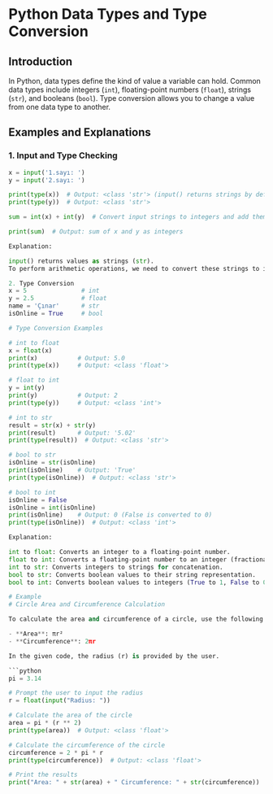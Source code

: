 # Python Data Types and Type Conversion

## Introduction

In Python, data types define the kind of value a variable can hold. Common data types include integers (`int`), floating-point numbers (`float`), strings (`str`), and booleans (`bool`). Type conversion allows you to change a value from one data type to another.

## Examples and Explanations

### 1. Input and Type Checking

```python
x = input('1.sayı: ')
y = input('2.sayı: ')

print(type(x))  # Output: <class 'str'> (input() returns strings by default)
print(type(y))  # Output: <class 'str'>

sum = int(x) + int(y)  # Convert input strings to integers and add them

print(sum)  # Output: sum of x and y as integers

Explanation:

input() returns values as strings (str).
To perform arithmetic operations, we need to convert these strings to integers using int().

2. Type Conversion
x = 5               # int
y = 2.5             # float
name = 'Çınar'      # str
isOnline = True     # bool

# Type Conversion Examples

# int to float
x = float(x)
print(x)           # Output: 5.0
print(type(x))     # Output: <class 'float'>

# float to int
y = int(y)
print(y)           # Output: 2
print(type(y))     # Output: <class 'int'>

# int to str
result = str(x) + str(y)
print(result)      # Output: '5.02'
print(type(result))  # Output: <class 'str'>

# bool to str
isOnline = str(isOnline)
print(isOnline)    # Output: 'True'
print(type(isOnline))  # Output: <class 'str'>

# bool to int
isOnline = False
isOnline = int(isOnline)
print(isOnline)    # Output: 0 (False is converted to 0)
print(type(isOnline))  # Output: <class 'int'>

Explanation:

int to float: Converts an integer to a floating-point number.
float to int: Converts a floating-point number to an integer (fractional part is discarded).
int to str: Converts integers to strings for concatenation.
bool to str: Converts boolean values to their string representation.
bool to int: Converts boolean values to integers (True to 1, False to 0).

# Example
# Circle Area and Circumference Calculation

To calculate the area and circumference of a circle, use the following formulas:

- **Area**: πr²
- **Circumference**: 2πr

In the given code, the radius (r) is provided by the user.

```python
pi = 3.14

# Prompt the user to input the radius
r = float(input("Radius: "))

# Calculate the area of the circle
area = pi * (r ** 2)
print(type(area))  # Output: <class 'float'>

# Calculate the circumference of the circle
circumference = 2 * pi * r
print(type(circumference))  # Output: <class 'float'>

# Print the results
print("Area: " + str(area) + " Circumference: " + str(circumference))

